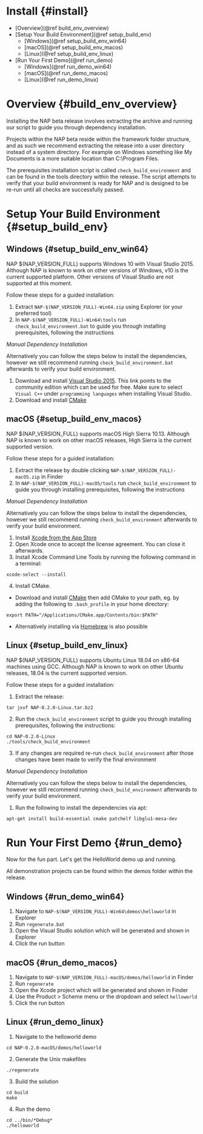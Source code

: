 Install {#install}
=======================

*	[Overview](@ref build_env_overview)
*	[Setup Your Build Environment](@ref setup_build_env)
	*	[Windows](@ref setup_build_env_win64)
	*	[macOS](@ref setup_build_env_macos)
	*	[Linux](@ref setup_build_env_linux)
*	[Run Your First Demo](@ref run_demo)
	*	[Windows](@ref run_demo_win64)
	*	[macOS](@ref run_demo_macos)
	*	[Linux](@ref run_demo_linux)

# Overview {#build_env_overview}

Installing the NAP beta release involves extracting the archive and running our script to guide you through dependency installation.

Projects within the NAP beta reside within the framework folder structure, and as such we recommend extracting the release into a user directory instead of a system directory.  For example on Windows something like My Documents is a more suitable location than C:\\Program Files.

The prerequisites installation script is called `check_build_environment` and can be found in the tools directory within the release.  The script attempts to verify that your build environment is ready for NAP and is designed to be re-run until all checks are successfully passed.

# Setup Your Build Environment {#setup_build_env}

## Windows {#setup_build_env_win64}

NAP $(NAP_VERSION_FULL) supports Windows 10 with Visual Studio 2015. Although NAP is known to work on other versions of Windows, v10 is the current supported platform. Other versions of Visual Studio are not supported at this moment.

Follow these steps for a guided installation:
1. Extract `NAP-$(NAP_VERSION_FULL)-Win64.zip` using Explorer (or your preferred tool)
2. In `NAP-$(NAP_VERSION_FULL)-Win64\tools` run `check_build_environment.bat` to guide you through installing prerequisites, following the instructions

_Manual Dependency Installation_

Alternatively you can follow the steps below to install the dependencies, however we still recommend running `check_build_environment.bat` afterwards to verify your build environment.

1. Download and install <a href="https://go.microsoft.com/fwlink/?LinkId=615435&clcid=0x409" target="_blank">Visual Studio 2015</a>. This link points to the community edition which can be used for free. Make sure to select `Visual C++` under `programming languages` when installing Visual Studio.
2. Download and install <a href="http://cmake.org/download" target="_blank">CMake</a>

## macOS {#setup_build_env_macos}

NAP $(NAP_VERSION_FULL) supports macOS High Sierra 10.13.  Although NAP is known to work on other macOS releases, High Sierra is the current supported version.

Follow these steps for a guided installation:
1. Extract the release by double clicking `NAP-$(NAP_VERSION_FULL)-macOS.zip` in Finder
2. In `NAP-$(NAP_VERSION_FULL)-macOS/tools` run `check_build_environment` to guide you through installing prerequisites, following the instructions

_Manual Dependency Installation_

Alternatively you can follow the steps below to install the dependencies, however we still recommend running `check_build_environment` afterwards to verify your build environment.

1. Install <a href="https://itunes.apple.com/us/app/xcode/id497799835?mt=12" target="_blank">Xcode from the App Store</a>
2. Open Xcode once to accept the license agreement.  You can close it afterwards.
3. Install Xcode Command Line Tools by running the following command in a terminal:
```    
xcode-select --install
```
4. Install CMake. 
  * Download and install <a href="http://cmake.org/download" target="_blank">CMake</a> then add CMake to your path, eg. by adding the following to `.bash_profile` in your home directory:
```
export PATH="/Applications/CMake.app/Contents/bin:$PATH"
```
  * Alternatively installing via <a href="https://brew.sh/" target="_blank">Homebrew</a> is also possible

## Linux {#setup_build_env_linux}

NAP $(NAP_VERSION_FULL) supports Ubuntu Linux 18.04 on x86-64 machines using GCC.  Although NAP is known to work on other Ubuntu releases, 18.04 is the current supported version.

Follow these steps for a guided installation:
1. Extract the release:
```
tar jxvf NAP-0.2.0-Linux.tar.bz2
```
2. Run the `check_build_environment` script to guide you through installing prerequisites, following the instructions:
```
cd NAP-0.2.0-Linux
./tools/check_build_environment
```
3. If any changes are required re-run `check_build_environment` after those changes have been made to verify the final environment

_Manual Dependency Installation_

Alternatively you can follow the steps below to install the dependencies, however we still recommend running `check_build_environment` afterwards to verify your build environment.

1. Run the following to install the dependencies via apt:
```
apt-get install build-essential cmake patchelf libglu1-mesa-dev
```

# Run Your First Demo {#run_demo}

Now for the fun part.  Let's get the HelloWorld demo up and running.

All demonstration projects can be found within the demos folder within the release.

## Windows {#run_demo_win64}

1. Navigate to `NAP-$(NAP_VERSION_FULL)-Win64\demos\helloworld` in Explorer
2. Run `regenerate.bat`
3. Open the Visual Studio solution which will be generated and shown in Explorer
4. Click the run button

## macOS {#run_demo_macos}

1. Navigate to `NAP-$(NAP_VERSION_FULL)-macOS/demos/helloworld` in Finder
2. Run `regenerate`
3. Open the Xcode project which will be generated and shown in Finder
4. Use the Product > Scheme menu or the dropdown and select `helloworld`
5. Click the run button

## Linux {#run_demo_linux}

1. Navigate to the helloworld demo
```
cd NAP-0.2.0-macOS/demos/helloworld
```
2. Generate the Unix makefiles
```
./regenerate
```
3. Build the solution
```
cd build
make
```
4. Run the demo
```
cd ../bin/*Debug*
./helloworld
```